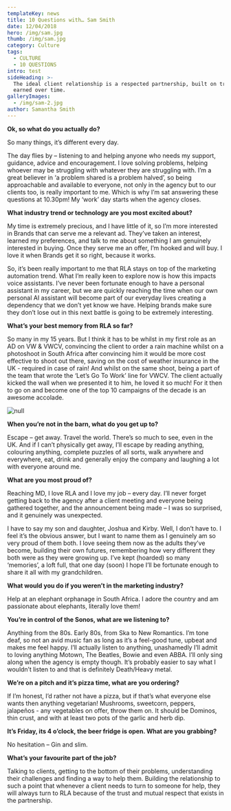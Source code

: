 ```yaml
---
templateKey: news
title: 10 Questions with… Sam Smith
date: 12/04/2018
hero: /img/sam.jpg
thumb: /img/sam.jpg
category: Culture
tags:
  - CULTURE
  - 10 QUESTIONS
intro: test
sideHeading: >-
  The ideal client relationship is a respected partnership, built on trust,
  earned over time. 
galleryImages:
  - /img/sam-2.jpg
author: Samantha Smith
---
```


**Ok, so what do you actually do?**

So many things, it’s different every day.

The day flies by – listening to and helping anyone who needs my support, guidance, advice and encouragement. I love solving problems, helping whoever may be struggling with whatever they are struggling with. I’m a great believer in ‘a problem shared is a problem halved’, so being approachable and available to everyone, not only in the agency but to our clients too, is really important to me. Which is why I’m sat answering these questions at 10.30pm! My ‘work’ day starts when the agency closes.

**What industry trend or technology are you most excited about?**

My time is extremely precious, and I have little of it, so I’m more interested in Brands that can serve me a relevant ad. They’ve taken an interest, learned my preferences, and talk to me about something I am genuinely interested in buying. Once they serve me an offer, I’m hooked and will buy. I love it when Brands get it so right, because it works.

So, it’s been really important to me that RLA stays on top of the marketing automation trend. What I’m really keen to explore now is how this impacts voice assistants. I’ve never been fortunate enough to have a personal assistant in my career, but we are quickly reaching the time when our own personal AI assistant will become part of our everyday lives creating a dependency that we don’t yet know we have. Helping brands make sure they don’t lose out in this next battle is going to be extremely interesting.

**What’s your best memory from RLA so far?**

So many in my 15 years. But I think it has to be whilst in my first role as an AD on VW & VWCV, convincing the client to order a rain machine whilst on a photoshoot in South Africa after convincing him it would be more cost effective to shoot out there, saving on the cost of weather insurance in the UK - required in case of rain! And whilst on the same shoot, being a part of the team that wrote the ‘Let’s Go To Work’ line for VWCV. The client actually kicked the wall when we presented it to him, he loved it so much! For it then to go on and become one of the top 10 campaigns of the decade is an awesome accolade.

![null](/img/sam-2@2x.jpg)

**When you’re not in the barn, what do you get up to?**

Escape – get away. Travel the world. There’s so much to see, even in the UK. And if I can’t physically get away, I’ll escape by reading anything, colouring anything, complete puzzles of all sorts, walk anywhere and everywhere, eat, drink and generally enjoy the company and laughing a lot with everyone around me.

**What are you most proud of?**

Reaching MD, I love RLA and I love my job – every day. I’ll never forget getting back to the agency after a client meeting and everyone being gathered together, and the announcement being made – I was so surprised, and it genuinely was unexpected.

I have to say my son and daughter, Joshua and Kirby. Well, I don’t have to. I feel it’s the obvious answer, but I want to name them as I genuinely am so very proud of them both. I love seeing them now as the adults they’ve become, building their own futures, remembering how very different they both were as they were growing up. I’ve kept (hoarded) so many ‘memories’, a loft full, that one day (soon) I hope I’ll be fortunate enough to share it all with my grandchildren.

**What would you do if you weren’t in the marketing industry?**

Help at an elephant orphanage in South Africa. I adore the country and am passionate about elephants, literally love them!

**You’re in control of the Sonos, what are we listening to?**

Anything from the 80s. Early 80s, from Ska to New Romantics. I’m tone deaf, so not an avid music fan as long as it’s a feel-good tune, upbeat and makes me feel happy. I’ll actually listen to anything, unashamedly I’ll admit to loving anything Motown, The Beatles, Bowie and even ABBA. I’ll only sing along when the agency is empty though. It’s probably easier to say what I wouldn’t listen to and that is definitely Death/Heavy metal.

**We’re on a pitch and it’s pizza time, what are you ordering?**

If I’m honest, I’d rather not have a pizza, but if that’s what everyone else wants then anything vegetarian! Mushrooms, sweetcorn, peppers, jalapeños - any vegetables on offer, throw them on. It should be Dominos, thin crust, and with at least two pots of the garlic and herb dip.

**It’s Friday, its 4 o’clock, the beer fridge is open. What are you grabbing?**

No hesitation – Gin and slim.

**What’s your favourite part of the job?**

Talking to clients, getting to the bottom of their problems, understanding their challenges and finding a way to help them. Building the relationship to such a point that whenever a client needs to turn to someone for help, they will always turn to RLA because of the trust and mutual respect that exists in the partnership.
